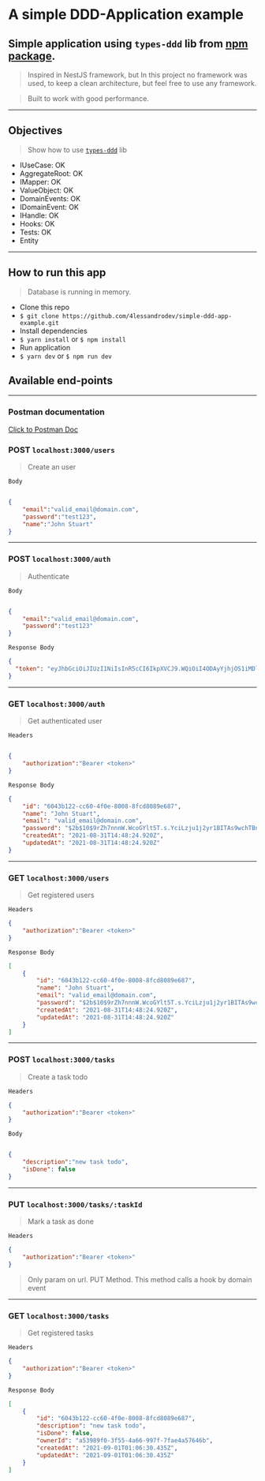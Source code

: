 # A simple DDD-Application example


## Simple application using `types-ddd` lib from [npm package](https://www.npmjs.com/package/types-ddd).

> Inspired in NestJS framework, but In this project no framework was used, to keep a clean architecture, but feel free to use any framework.

> Built to work with good performance.
---

## Objectives

> Show how to use [`types-ddd`](https://www.npmjs.com/package/types-ddd) lib

- IUseCase: OK
- AggregateRoot: OK
- IMapper: OK
- ValueObject: OK
- DomainEvents: OK
- IDomainEvent: OK
- IHandle: OK
- Hooks: OK
- Tests: OK
- Entity

---

## How to run this app

> Database is running in memory.

- Clone this repo
- `$ git clone https://github.com/4lessandrodev/simple-ddd-app-example.git`
- Install dependencies
- `$ yarn install` or `$ npm install`
- Run application
- `$ yarn dev` or `$ npm run dev`


## Available end-points

---

### Postman documentation

[Click to Postman Doc](https://documenter.getpostman.com/view/9702967/U16evoVq)

### POST `localhost:3000/users`
> Create an user

`Body`

```json

{
    "email":"valid_email@domain.com",
    "password":"test123",
    "name":"John Stuart"
}

```

---

### POST `localhost:3000/auth`
> Authenticate

`Body`

```json

{
    "email":"valid_email@domain.com",
    "password":"test123"
}

```

`Response Body`

```json
{
  "token": "eyJhbGciOiJIUzI1NiIsInR5cCI6IkpXVCJ9.WQiOiI4ODAyYjhjOS1iMDljLTQ2M2MtYTI0OC1jODY5MTU0NmI5MW"
}
```

---

### GET `localhost:3000/auth`
> Get authenticated user

`Headers`

```json

{
    "authorization":"Bearer <token>"
}

```

`Response Body`

```json
{
    "id": "6043b122-cc60-4f0e-8008-8fcd8089e687",
    "name": "John Stuart",
    "email": "valid_email@domain.com",
    "password": "$2b$10$9rZh7nnnW.WcoGYlt5T.s.YciLzju1j2yr1BITAs9wchTBndLOow2",
    "createdAt": "2021-08-31T14:48:24.920Z",
    "updatedAt": "2021-08-31T14:48:24.920Z"
}
```

---

### GET `localhost:3000/users`
> Get registered users

`Headers`

```json
{ 
    "authorization":"Bearer <token>" 
}
```

`Response Body`

```json
[
    {
        "id": "6043b122-cc60-4f0e-8008-8fcd8089e687",
        "name": "John Stuart",
        "email": "valid_email@domain.com",
        "password": "$2b$10$9rZh7nnnW.WcoGYlt5T.s.YciLzju1j2yr1BITAs9wchTBndLOow2",
        "createdAt": "2021-08-31T14:48:24.920Z",
        "updatedAt": "2021-08-31T14:48:24.920Z"
    }
]
```

---

### POST `localhost:3000/tasks`
> Create a task todo

`Headers`

```json
{ 
    "authorization":"Bearer <token>" 
}
```

`Body`

```json

{
    "description":"new task todo",
    "isDone": false
}

```

--- 

### PUT `localhost:3000/tasks/:taskId`

> Mark a task as done

`Headers`

```json
{ 
    "authorization":"Bearer <token>" 
}
```

> Only param on url. PUT Method. This method calls a hook by domain event

---

### GET `localhost:3000/tasks`
> Get registered tasks

`Headers`

```json
{ 
    "authorization":"Bearer <token>" 
}
```

`Response Body`

```json
[
    {
        "id": "6043b122-cc60-4f0e-8008-8fcd8089e687",
        "description": "new task todo",
        "isDone": false,
        "ownerId": "a53989f0-3f55-4a66-997f-7fae4a57646b",
        "createdAt": "2021-09-01T01:06:30.435Z",
        "updatedAt": "2021-09-01T01:06:30.435Z"
    }
]
```
